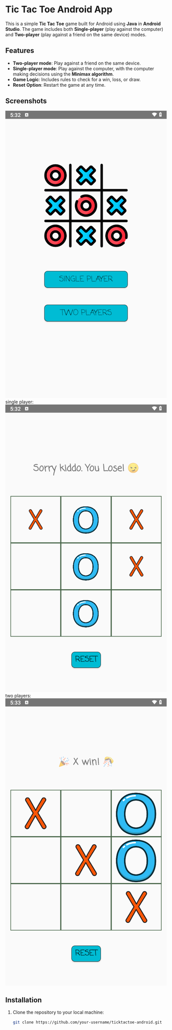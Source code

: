 # Tic Tac Toe Android App

This is a simple **Tic Tac Toe** game built for Android using **Java** in **Android Studio**. The game includes both **Single-player** (play against the computer) and **Two-player** (play against a friend on the same device) modes.

## Features

- **Two-player mode**: Play against a friend on the same device.
- **Single-player mode**: Play against the computer, with the computer making decisions using the **Minimax algorithm**.
- **Game Logic**: Includes rules to check for a win, loss, or draw.
- **Reset Option**: Restart the game at any time.

## Screenshots

![Tic Tac Toe Screenshot](Screenshot1.png)
single player:
![Tic Tac Toe Screenshot](Screenshot2.png)
two players:
![Tic Tac Toe Screenshot](Screenshot3.png)

## Installation

1. Clone the repository to your local machine:
   ```bash
   git clone https://github.com/your-username/ticktactoe-android.git
